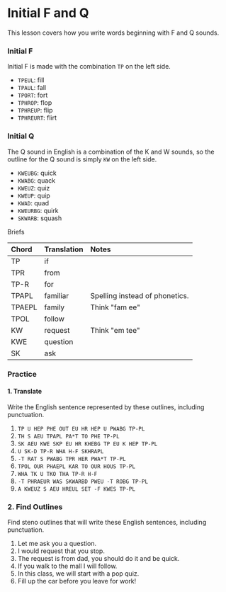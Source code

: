 # Initial F and Q

This lesson covers how you write words beginning with F and Q sounds.

### Initial F

Initial F is made with the combination `TP` on the left side.

* `TPEUL`: fill
* `TPAUL`: fall
* `TPORT`: fort
* `TPHROP`: flop
* `TPHREUP`: flip
* `TPHREURT`: flirt

### Initial Q

The Q sound in English is a combination of the K and W sounds, so the outline for the Q sound is simply `KW` on the left side.

* `KWEUBG`: quick
* `KWABG`: quack
* `KWEUZ`: quiz
* `KWEUP`: quip
* `KWAD`: quad
* `KWEURBG`: quirk
* `SKWARB`: squash

Briefs

| Chord | Translation | Notes |
| :--- | :--- | :--- |
| TP | if |  |
| TPR | from |  |
| TP-R | for |  |
| TPAPL | familiar | Spelling instead of phonetics. |
| TPAEPL | family | Think "fam ee" |
| TPOL | follow |  |
| KW | request | Think "em tee" |
| KWE | question |  |
| SK | ask |  |

### Practice

#### 1. Translate

Write the English sentence represented by these outlines, including punctuation.

1. `TP U HEP PHE OUT EU HR HEP U PWABG TP-PL`
2. `TH S AEU TPAPL PA*T TO PHE TP-PL`
3. `SK AEU KWE SKP EU HR KHEBG TP EU K HEP TP-PL`
4. `U SK-D TP-R WHA H-F SKHRAPL`
5. `-T RAT S PWABG TPR HER PWA*T TP-PL`
6. `TPOL OUR PHAEPL KAR TO OUR HOUS TP-PL`
7. `WHA TK U TKO THA TP-R H-F`
8. `-T PHRAEUR WAS SKWARBD PWEU -T ROBG TP-PL`
9. `A KWEUZ S AEU HREUL SET -F KWES TP-PL`

### 2. Find Outlines

Find steno outlines that will write these English sentences, including punctuation.

1. Let me ask you a question.
2. I would request that you stop.
3. The request is from dad, you should do it and be quick.
4. If you walk to the mall I will follow.
5. In this class, we will start with a pop quiz.
6. Fill up the car before you leave for work!



